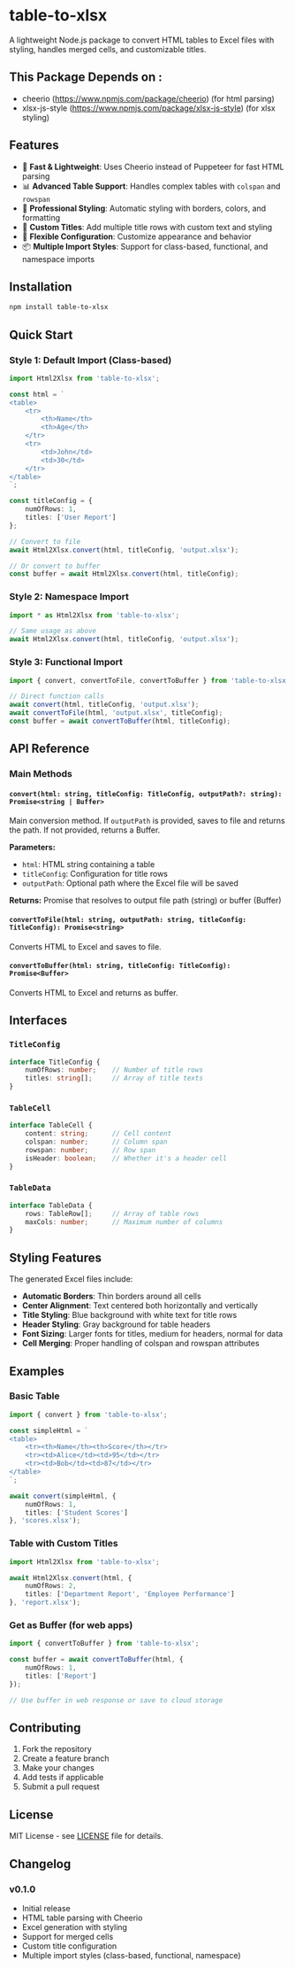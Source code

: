# table-to-xlsx

A lightweight Node.js package to convert HTML tables to Excel files with styling, handles merged cells, and customizable titles.

## This Package Depends on : 
- cheerio (https://www.npmjs.com/package/cheerio) (for html parsing)
- xlsx-js-style (https://www.npmjs.com/package/xlsx-js-style) (for xlsx styling)

## Features

- 🚀 **Fast & Lightweight**: Uses Cheerio instead of Puppeteer for fast HTML parsing
- 📊 **Advanced Table Support**: Handles complex tables with `colspan` and `rowspan`
- 🎨 **Professional Styling**: Automatic styling with borders, colors, and formatting
- 📝 **Custom Titles**: Add multiple title rows with custom text and styling
- 🔧 **Flexible Configuration**: Customize appearance and behavior
- 📦 **Multiple Import Styles**: Support for class-based, functional, and namespace imports

## Installation

```bash
npm install table-to-xlsx
```

## Quick Start

### **Style 1: Default Import (Class-based)**
```typescript
import Html2Xlsx from 'table-to-xlsx';

const html = `
<table>
    <tr>
        <th>Name</th>
        <th>Age</th>
    </tr>
    <tr>
        <td>John</td>
        <td>30</td>
    </tr>
</table>
`;

const titleConfig = {
    numOfRows: 1,
    titles: ['User Report']
};

// Convert to file
await Html2Xlsx.convert(html, titleConfig, 'output.xlsx');

// Or convert to buffer
const buffer = await Html2Xlsx.convert(html, titleConfig);
```

### **Style 2: Namespace Import**
```typescript
import * as Html2Xlsx from 'table-to-xlsx';

// Same usage as above
await Html2Xlsx.convert(html, titleConfig, 'output.xlsx');
```

### **Style 3: Functional Import**
```typescript
import { convert, convertToFile, convertToBuffer } from 'table-to-xlsx';

// Direct function calls
await convert(html, titleConfig, 'output.xlsx');
await convertToFile(html, 'output.xlsx', titleConfig);
const buffer = await convertToBuffer(html, titleConfig);
```

## API Reference

### **Main Methods**

#### `convert(html: string, titleConfig: TitleConfig, outputPath?: string): Promise<string | Buffer>`

Main conversion method. If `outputPath` is provided, saves to file and returns the path. If not provided, returns a Buffer.

**Parameters:**
- `html`: HTML string containing a table
- `titleConfig`: Configuration for title rows
- `outputPath`: Optional path where the Excel file will be saved

**Returns:** Promise that resolves to output file path (string) or buffer (Buffer)

#### `convertToFile(html: string, outputPath: string, titleConfig: TitleConfig): Promise<string>`

Converts HTML to Excel and saves to file.

#### `convertToBuffer(html: string, titleConfig: TitleConfig): Promise<Buffer>`

Converts HTML to Excel and returns as buffer.

## Interfaces

### `TitleConfig`
```typescript
interface TitleConfig {
    numOfRows: number;    // Number of title rows
    titles: string[];     // Array of title texts
}
```

### `TableCell`
```typescript
interface TableCell {
    content: string;      // Cell content
    colspan: number;      // Column span
    rowspan: number;      // Row span
    isHeader: boolean;    // Whether it's a header cell
}
```

### `TableData`
```typescript
interface TableData {
    rows: TableRow[];     // Array of table rows
    maxCols: number;      // Maximum number of columns
}
```

## Styling Features

The generated Excel files include:

- **Automatic Borders**: Thin borders around all cells
- **Center Alignment**: Text centered both horizontally and vertically
- **Title Styling**: Blue background with white text for title rows
- **Header Styling**: Gray background for table headers
- **Font Sizing**: Larger fonts for titles, medium for headers, normal for data
- **Cell Merging**: Proper handling of colspan and rowspan attributes

## Examples

### Basic Table
```typescript
import { convert } from 'table-to-xlsx';

const simpleHtml = `
<table>
    <tr><th>Name</th><th>Score</th></tr>
    <tr><td>Alice</td><td>95</td></tr>
    <tr><td>Bob</td><td>87</td></tr>
</table>
`;

await convert(simpleHtml, {
    numOfRows: 1,
    titles: ['Student Scores']
}, 'scores.xlsx');
```

### Table with Custom Titles
```typescript
import Html2Xlsx from 'table-to-xlsx';

await Html2Xlsx.convert(html, {
    numOfRows: 2,
    titles: ['Department Report', 'Employee Performance']
}, 'report.xlsx');
```

### Get as Buffer (for web apps)
```typescript
import { convertToBuffer } from 'table-to-xlsx';

const buffer = await convertToBuffer(html, {
    numOfRows: 1,
    titles: ['Report']
});

// Use buffer in web response or save to cloud storage
```

## Contributing

1. Fork the repository
2. Create a feature branch
3. Make your changes
4. Add tests if applicable
5. Submit a pull request

## License

MIT License - see [LICENSE](LICENSE) file for details.

## Changelog

### v0.1.0
- Initial release
- HTML table parsing with Cheerio
- Excel generation with styling
- Support for merged cells
- Custom title configuration
- Multiple import styles (class-based, functional, namespace)
